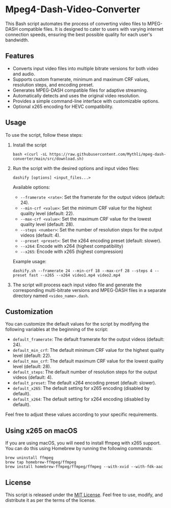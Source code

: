 # Mpeg4-Dash-Video-Converter
This Bash script automates the process of converting video files to MPEG-DASH compatible files. It is designed to cater to users with varying internet connection speeds, ensuring the best possible quality for each user's bandwidth.

## Features
- Converts input video files into multiple bitrate versions for both video and audio.
- Supports custom framerate, minimum and maximum CRF values, resolution steps, and encoding preset.
- Generates MPEG-DASH compatible files for adaptive streaming.
- Automatically detects and uses the original video resolution.
- Provides a simple command-line interface with customizable options.
- Optional x265 encoding for HEVC compatibility.

## Usage
To use the script, follow these steps:
1. Install the script
   ```
   bash <(curl -sL https://raw.githubusercontent.com/Mythli/mpeg-dash-converter/main/src/download.sh)
   ```
2. Run the script with the desired options and input video files:
   ```
   dashify [options] <input_files...>
   ```

   Available options:
   - `--framerate <rate>`: Set the framerate for the output videos (default: 24).
   - `--min-crf <value>`: Set the minimum CRF value for the highest quality level (default: 22).
   - `--max-crf <value>`: Set the maximum CRF value for the lowest quality level (default: 28).
   - `--steps <number>`: Set the number of resolution steps for the output videos (default: 4).
   - `--preset <preset>`: Set the x264 encoding preset (default: slower).
   - `--x264`: Encode with x264 (highest compatibility)
   - `--x265`: Encode with x265 (highest compression)

   Example usage:
   ```
   dashify.sh --framerate 24 --min-crf 18 --max-crf 28 --steps 4 --preset fast --x265 --x264 video1.mp4 video2.mp4
   ```

3. The script will process each input video file and generate the corresponding multi-bitrate versions and MPEG-DASH files in a separate directory named `<video_name>.dash`.

## Customization
You can customize the default values for the script by modifying the following variables at the beginning of the script:

- `default_framerate`: The default framerate for the output videos (default: 24).
- `default_min_crf`: The default minimum CRF value for the highest quality level (default: 22).
- `default_max_crf`: The default maximum CRF value for the lowest quality level (default: 28).
- `default_steps`: The default number of resolution steps for the output videos (default: 4).
- `default_preset`: The default x264 encoding preset (default: slower).
- `default_x265`: The default setting for x265 encoding (disabled by default).
- `default_x264`: The default setting for x264 encoding (disabled by default).

Feel free to adjust these values according to your specific requirements.

## Using x265 on macOS
If you are using macOS, you will need to install ffmpeg with x265 support. You can do this using Homebrew by running the following commands:
```
brew uninstall ffmpeg
brew tap homebrew-ffmpeg/ffmpeg
brew install homebrew-ffmpeg/ffmpeg/ffmpeg --with-xvid --with-fdk-aac
```

## License
This script is released under the [MIT License](LICENSE). Feel free to use, modify, and distribute it as per the terms of the license.
